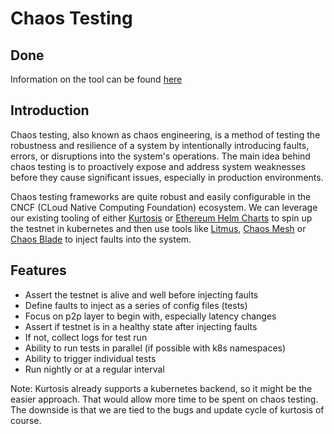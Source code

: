 # Chaos Testing

## Done
Information on the tool can be found [here](https://ethpandaops.io/posts/attacknet-introduction)

## Introduction
Chaos testing, also known as chaos engineering, is a method of testing the robustness and resilience of a system by 
intentionally introducing faults, errors, or disruptions into the system's operations. 
The main idea behind chaos testing is to proactively expose and address system weaknesses before they cause significant 
issues, especially in production environments.

Chaos testing frameworks are quite robust and easily configurable in the CNCF (CLoud Native Computing Foundation) ecosystem.
We can leverage our existing tooling of either [Kurtosis](https://www.kurtosis.com/) or [Ethereum Helm Charts](https://github.com/ethpandaops/ethereum-helm-charts/)
to spin up the testnet in kubernetes and then use tools like [Litmus](https://litmuschaos.io/), [Chaos Mesh](https://chaos-mesh.org/)
or [Chaos Blade](https://chaosblade.io/en/) to inject faults into the system.

## Features
- Assert the testnet is alive and well before injecting faults
- Define faults to inject as a series of config files (tests)
- Focus on p2p layer to begin with, especially latency changes
- Assert if testnet is in a healthy state after injecting faults
- If not, collect logs for test run
- Ability to run tests in parallel (if possible with k8s namespaces)
- Ability to trigger individual tests
- Run nightly or at a regular interval

Note: Kurtosis already supports a kubernetes backend, so it might be the easier approach. That would allow more time to be
spent on chaos testing. The downside is that we are tied to the bugs and update cycle of kurtosis of course. 